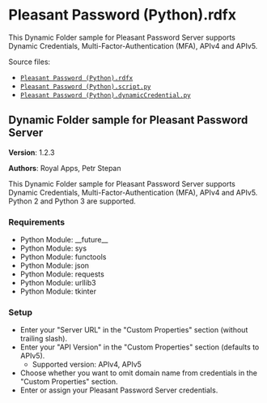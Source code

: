 # <a name="toc-Pleasant-Password-Python-rdfx"></a> Pleasant Password (Python).rdfx

This Dynamic Folder sample for Pleasant Password Server supports Dynamic Credentials, Multi-Factor-Authentication (MFA), APIv4 and APIv5.

Source files:

- [`Pleasant Password (Python).rdfx`](./Pleasant%20Password%20%28Python%29.rdfx)
- [`Pleasant Password (Python).script.py`](./Pleasant%20Password%20%28Python%29.script.py)
- [`Pleasant Password (Python).dynamicCredential.py`](./Pleasant%20Password%20%28Python%29.dynamicCredential.py)

## **Dynamic Folder sample for Pleasant Password Server**

**Version**: 1.2.3

**Authors**: Royal Apps, Petr Stepan

This Dynamic Folder sample for Pleasant Password Server supports Dynamic Credentials, Multi-Factor-Authentication (MFA), APIv4 and APIv5. Python 2 and Python 3 are supported.

### **Requirements**

- Python Module: \_\_future\_\_
- Python Module: sys
- Python Module: functools
- Python Module: json
- Python Module: requests
- Python Module: urllib3
- Python Module: tkinter

### **Setup**

- Enter your "Server URL" in the "Custom Properties" section (without trailing slash).
- Enter your "API Version" in the "Custom Properties" section (defaults to APIv5).
    - Supported version: APIv4, APIv5
- Choose whether you want to omit domain name from credentials in the "Custom Properties" section.
- Enter or assign your Pleasant Password Server credentials.

